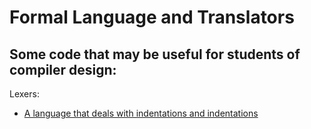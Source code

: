 # Formal Language and Translators

## Some code that may be useful for students of compiler design:

Lexers:

- [A language that deals with indentations and indentations]()
